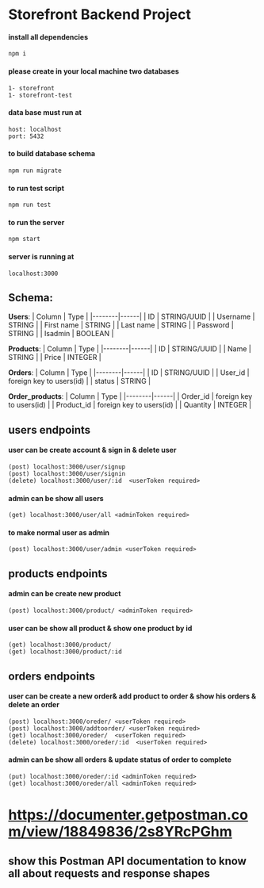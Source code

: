 # Storefront Backend Project

#### install all dependencies

    npm i

#### please create in your local machine two databases

    1- storefront
    1- storefront-test

#### data base must run at

    host: localhost
    port: 5432

#### to build database schema

    npm run migrate

#### to run test script

    npm run test

#### to run the server

    npm start

#### server is running at

    localhost:3000

## Schema:

**Users**:
| Column | Type |
|--------|------|
| ID | STRING/UUID |
| Username | STRING |
| First name | STRING |
| Last name | STRING |
| Password | STRING |
| Isadmin | BOOLEAN |

**Products**:
| Column | Type |
|--------|------|
| ID | STRING/UUID |
| Name | STRING |
| Price | INTEGER |

**Orders**:
| Column | Type |
|--------|------|
| ID | STRING/UUID |
| User_id | foreign key to users(id) |
| status | STRING |

**Order_products**:
| Column | Type |
|--------|------|
| Order_id | foreign key to users(id) |
| Product_id | foreign key to users(id) |
| Quantity | INTEGER |

## users endpoints

#### user can be create account & sign in & delete user

    (post) localhost:3000/user/signup
    (post) localhost:3000/user/signin
    (delete) localhost:3000/user/:id  <userToken required>

#### admin can be show all users

    (get) localhost:3000/user/all <adminToken required>

#### to make normal user as admin

    (post) localhost:3000/user/admin <userToken required>

## products endpoints

#### admin can be create new product

    (post) localhost:3000/product/ <adminToken required>

#### user can be show all product & show one product by id

    (get) localhost:3000/product/
    (get) localhost:3000/product/:id

## orders endpoints

#### user can be create a new order& add product to order & show his orders & delete an order

    (post) localhost:3000/oreder/ <userToken required>
    (post) localhost:3000/addtoorder/ <userToken required>
    (get) localhost:3000/oreder/  <userToken required>
    (delete) localhost:3000/oreder/:id  <userToken required>

#### admin can be show all orders & update status of order to complete

    (put) localhost:3000/oreder/:id <adminToken required>
    (get) localhost:3000/oreder/all <adminToken required>

#

# https://documenter.getpostman.com/view/18849836/2s8YRcPGhm

## show this Postman API documentation to know all about requests and response shapes
